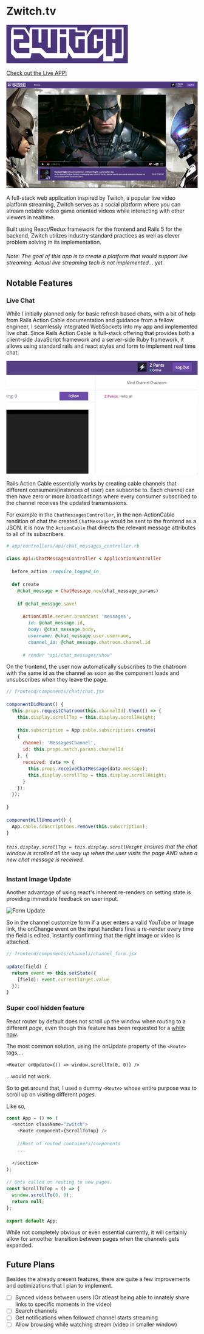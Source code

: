 # Zwitch.tv

![Zwitch Logo](docs/ZwitchLogo.png)

[Check out the Live APP!](zwitch.tv)

![Landing Page](docs/assets/Landing_page.png)

A full-stack web application inspired by Twitch, a popular live video platform streaming, Zwitch serves as a social platform where you can stream notable video game oriented videos while interacting with other viewers in realtime.

Built using React/Redux framework for the frontend and Rails 5 for the backend, Zwitch utilizes industry standard practices as well as clever problem solving in its implementation.

###### Note: The goal of this app is to create a platform that would support live streaming. Actual live streaming tech is not implemented... _yet_.

## Notable Features

### Live Chat

While I initially planned only for basic refresh based chats, with a bit of help from Rails Action Cable documentation and guidance from a fellow engineer, I seamlessly integrated WebSockets into my app and implemented live chat. Since Rails Action Cable is full-stack offering that provides both a client-side JavaScript framework and a server-side Ruby framework, it allows using standard rails and react styles and form to implement real time chat.

![Live Chat](docs/assets/Zwitch_chat.gif)

Rails Action Cable essentially works by creating cable channels that different consumers(instances of user) can subscribe to. Each channel can then have zero or more broadcastings where every consumer subscribed to the channel receives the updated transmissions.

For example in the `ChatMessagesController`, in the non-ActionCable rendition of chat the created `ChatMessage` would be sent to the frontend as a JSON. it is now the `ActionCable` that directs the relevant message attributes to all of its subscribers.

```ruby
# app/controllers/api/chat_messages_controller.rb

class Api::ChatMessagesController < ApplicationController

  before_action :require_logged_in

  def create
    @chat_message = ChatMessage.new(chat_message_params)

    if @chat_message.save!

      ActionCable.server.broadcast 'messages',
        id: @chat_message.id,
        body: @chat_message.body,
        username: @chat_message.user.username,
        channel_id: @chat_message.chatroom.channel.id

      # render "api/chat_messages/show"

```

On the frontend, the user now automatically subscribes to the chatroom with the same id as the channel as soon as the component loads and unsubscribes when they leave the page.

```javaScript
// frontend/components/chat/chat.jsx

componentDidMount() {
  this.props.requestChatroom(this.channelId).then(() => {
    this.display.scrollTop = this.display.scrollHeight;

    this.subscription = App.cable.subscriptions.create(
    {
      channel: 'MessagesChannel',
      id: this.props.match.params.channelId
    }, {
      received: data => {
        this.props.receiveChatMessage(data.message);
        this.display.scrollTop = this.display.scrollHeight;
      }
    });
  });

}

componentWillUnmount() {
  App.cable.subscriptions.remove(this.subscription);
}
```

###### `this.display.scrollTop = this.display.scrollHeight` ensures that the chat window is scrolled all the way up when the user visits the page AND when a new chat message is received.

### Instant Image Update

Another advantage of using react's inherent re-renders on setting state is providing immediate feedback on user input.

![Form Update](docs/assets/Zwitch_form_update.gif)

So in the channel customize form if a user enters a valid YouTube or Image link, the onChange event on the input handlers fires a re-render every time the field is edited, instantly confirming that the right image or video is attached.

```javaScript
// frontend/components/channels/channel_form.jsx

update(field) {
  return event => this.setState({
    [field]: event.currentTarget.value
  });
}
```

### Super cool hidden feature

React router by default does not scroll up the window when routing to a different _page_, even though this feature has been requested for a [while](https://github.com/ReactTraining/react-router/issues/2019) [now](https://stackoverflow.com/questions/36904185/react-router-scroll-to-top-on-every-transition/36906825).

The most common solution, using the onUpdate property of the `<Route>` tags,...

`<Router onUpdate={() => window.scrollTo(0, 0)} /> `

...would not work.

So to get around that, I used a dummy `<Route>` whose entire purpose was to scroll up on visiting different _pages_.

Like so,

```javaScript
const App = () => (
  <section className="zwitch">
    <Route component={ScrollToTop} />

    //Rest of routed containers/components
    ...

  </section>
);

// Gets called on routing to new pages.
const ScrollToTop = () => {
  window.scrollTo(0, 0);
  return null;
};

export default App;
```
While not completely obvious or even essential currently, it will certainly allow for smoother transition between pages when the channels gets expanded.

## Future Plans

Besides the already present features, there are quite a few improvements and optimizations that I plan to implement.

- [ ] Synced videos between users (Or atleast being able to innately share links to specific moments in the video)
- [ ] Search channels
- [ ] Get notifications when followed channel starts streaming
- [ ] Allow browsing while watching stream (video in smaller window)

